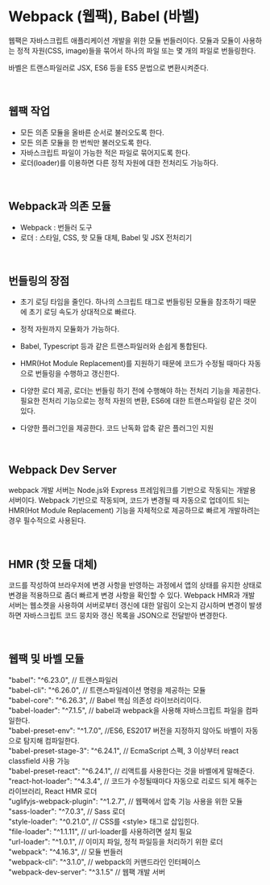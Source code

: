  # Webpack (웹팩), Babel (바벨)

웹팩은 자바스크립트 애플리케이션 개발을 위한 모듈 번들러이다. 모듈과 모듈이 사용하는 정적 자원(CSS, image)들을 묶어서 하나의 파일 또는 몇 개의 파일로 번들링한다.

바벨은 트랜스파일러로 JSX, ES6 등을 ES5 문법으로 변환시켜준다.

<br/>

## 웹팩 작업

- 모든 의존 모듈을 올바른 순서로 불러오도록 한다.
- 모든 의존 모듈을 한 번씩만 불러오도록 한다.
- 자바스크립트 파일이 가능한 적은 파일로 묶어지도록 한다.
- 로더(loader)를 이용하면 다른 정적 자원에 대한 전처리도 가능하다.

<br>

## Webpack과 의존 모듈

- Webpack : 번들러 도구
- 로더 : 스타일, CSS, 핫 모듈 대체, Babel 및 JSX 전처리기

<br>

## **번들링의 장점**
 
 - 초기 로딩 타임을 줄인다. 하나의 스크립트 태그로 번들링된 모듈을 참조하기 때문에 초기 로딩 속도가 상대적으로 빠르다.

- 정적 자원까지 모듈화가 가능하다.

- Babel, Typescript 등과 같은 트랜스파일러와 손쉽게 통합된다.

- HMR(Hot Module Replacement)를 지원하기 때문에 코드가 수정될 때마다 자동으로 번들링을 수행하고 갱신한다.

- 다양한 로더 제공, 로더는 번들링 하기 전에 수행해야 하는 전처리 기능을 제공한다. 필요한 전처리 기능으로는 정적 자원의 변환, ES6에 대한 트랜스파일링 같은 것이 있다.

- 다양한 플러그인을 제공한다. 코드 난독화 압축 같은 플러그인 지원

<br/>

## Webpack Dev Server

webpack 개발 서버는 Node.js와 Express 프레임워크를 기반으로 작동되는 개발용 서버이다. Webpack 기반으로 작동되며, 코드가 변경될 때 자동으로 업데이트 되는 HMR(Hot Module Replacement) 기능을 자체적으로 제공하므로 빠르게 개발하려는 경우 필수적으로 사용된다.

<br>

## HMR (핫 모듈 대체)

코드를 작성하여 브라우저에 변경 사항을 반영하는 과정에서 앱의 상태를 유지한 상태로 변경을 적용하므로 좀더 빠르게 변경 사항을 확인할 수 있다. Webpack HMR과 개발 서버는 웹소켓을 사용하여 서버로부터 갱신에 대한 알림이 오는지 감시하며 변경이 발생하면 자바스크립트 코드 뭉치와 갱신 목록을 JSON으로 전달받아 변경한다.

<br/>

 ## 웹팩 및 바벨 모듈

"babel": "^6.23.0", // 트랜스파일러  
"babel-cli": "^6.26.0", // 트랜스파일레이션 명령을 제공하는 모듈  
"babel-core": "^6.26.3", // Babel 핵심 의존성 라이브러리이다.  
"babel-loader": "^7.1.5", // babel과 webpack을 사용해 자바스크립트 파일을 컴파일한다.  
"babel-preset-env": "^1.7.0",  //ES6, ES2017 버전을 지정하지 않아도 바벨이 자동으로 탐지해 컴파일한다.  
"babel-preset-stage-3": "^6.24.1", // EcmaScript 스펙, 3 이상부터 react classfield 사용 가능  
"babel-preset-react": "^6.24.1", // 리액트를 사용한다는 것을 바벨에게 말해준다.   
"react-hot-loader": "^4.3.4", // 코드가 수정될때마다 자동으로 리로드 되게 해주는 라이브러리, React HMR 로더   
"uglifyjs-webpack-plugin": "^1.2.7", // 웹팩에서 압축 기능 사용을 위한 모듈  
"sass-loader": "^7.0.3",  // Sass 로더  
"style-loader": "^0.21.0",  // CSS를 \<style\> 태그로 삽입힌다.   
"file-loader": "^1.1.11", // url-loader를 사용하려면 설치 필요  
"url-loader": "^1.0.1",  // 이미지 파일, 정적 파일등을 처리하기 위한 로더  
"webpack": "^4.16.3", // 모듈 번들러  
"webpack-cli": "^3.1.0", // webpack의 커맨드라인 인터페이스  
"webpack-dev-server": "^3.1.5"  // 웹팩 개발 서버